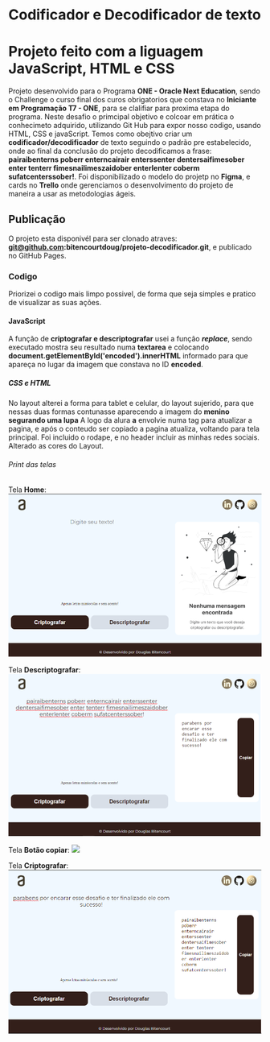 # Codificador e Decodificador de texto
# Projeto feito com a liguagem JavaScript, HTML e CSS

Projeto desenvolvido para o Programa **ONE - Oracle Next Education**, sendo o Challenge o curso final dos curos obrigatorios que constava no **Iniciante em Programação T7 - ONE**, para se clalifiar para proxima etapa do programa.
Neste desafio o primcipal objetivo e colcoar em prática o conhecimeto adquirido, utilizando Git Hub para expor nosso codigo, usando HTML, CSS e javaScript.
Temos como obejtivo criar um **codificador/decodificador** de texto seguindo o padrão pre estabelecido, onde ao final da conclusão do projeto decodificamos a frase: **pairaibenterns poberr enterncairair enterssenter dentersaifimesober enter tenterr fimesnailimeszaidober enterlenter coberm sufatcenterssober!**. Foi disponibilizado o modelo do projetp no **Figma**, e cards no **Trello** onde gerenciamos o desenvolvimento do projeto de maneira a usar as metodologias ágeis.

## Publicação
O projeto esta disponivél para ser clonado atraves: **git@github.com:bitencourtdoug/projeto-decodificador.git**, e publicado no GitHub Pages.

### Codigo
Priorizei o codigo mais limpo possivel, de forma que seja simples e pratico de visualizar as suas ações.

#### JavaScript
A função de **criptografar e descriptografar** usei a função ***replace***, sendo executado mostra seu resultado numa **textarea** e colocando **document.getElementById('encoded').innerHTML** informado para que apareça no lugar da imagem que constava no ID **encoded**.

##### CSS e HTML
No layout alterei a forma para tablet e celular, do layout sujerido, para que nessas duas formas contunasse aparecendo a imagem do **menino segurando uma lupa**
A logo da alura **a** envolvie numa tag <a></a> para atualizar a pagina, e após o conteudo ser copiado a pagina atualiza, voltando para tela principal.
Foi incluido o rodape, e no header incluir as minhas redes sociais. 
Alterado as cores do Layout.

###### Print das telas

Tela **Home**:
            <img src="/devcodificador/assets/Home.png">

Tela **Descriptografar**:
            <img src="/devcodificador/assets/Descriptografar.png">

Tela **Botão copiar**:
            <img src="/devcodificador/assets/Botão Copiar.png">

Tela **Criptografar**:
            <img src="/devcodificador/assets/Criptografar.png">



